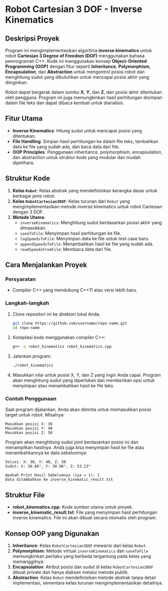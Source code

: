 # Robot Cartesian 3 DOF - Inverse Kinematics

## Deskripsi Proyek

Program ini mengimplementasikan algoritma **inverse kinematics** untuk robot **Cartesian 3 Degree of Freedom (DOF)** menggunakan bahasa pemrograman C++. Kode ini menggunakan konsep **Object-Oriented Programming (OOP)** dengan fitur seperti **Inheritance**, **Polymorphism**, **Encapsulation**, dan **Abstraction** untuk mengontrol posisi robot dan menghitung sudut yang dibutuhkan untuk mencapai posisi akhir yang diinginkan.

Robot dapat bergerak dalam sumbu **X**, **Y**, dan **Z**, dan posisi akhir ditentukan oleh pengguna. Program ini juga memungkinkan hasil perhitungan disimpan dalam file teks dan dapat dibaca kembali untuk dianalisis.

## Fitur Utama

- **Inverse Kinematics**: Hitung sudut untuk mencapai posisi yang ditentukan.
- **File Handling**: Simpan hasil perhitungan ke dalam file teks, tambahkan data ke file yang sudah ada, dan baca data dari file.
- **OOP Principles**: Penggunaan inheritance, polymorphism, encapsulation, dan abstraction untuk struktur kode yang modular dan mudah dipelihara.

## Struktur Kode

1. **Kelas `Robot`**: Kelas abstrak yang mendefinisikan kerangka dasar untuk berbagai jenis robot.
2. **Kelas `RobotCartesian3DOF`**: Kelas turunan dari `Robot` yang mengimplementasikan metode inverse kinematics untuk robot Cartesian dengan 3 DOF.
3. **Metode Utama**:
    - `inverseKinematics`: Menghitung sudut berdasarkan posisi akhir yang dimasukkan.
    - `saveToFile`: Menyimpan hasil perhitungan ke file.
    - `logSpeedsToFile`: Menyimpan data ke file untuk test case baru.
    - `appendSpeedsToFile`: Menambahkan hasil ke file yang sudah ada.
    - `readSpeedsFromFile`: Membaca data dari file.

## Cara Menjalankan Proyek

### Persyaratan

- Compiler C++ yang mendukung C++11 atau versi lebih baru.

### Langkah-langkah

1. Clone repositori ini ke direktori lokal Anda:

   ```bash
   git clone https://github.com/username/repo-name.git
   cd repo-name
   ```

2. Kompilasi kode menggunakan compiler C++:

   ```bash
   g++ -o robot_kinematics robot_kinematics.cpp
   ```

3. Jalankan program:

   ```bash
   ./robot_kinematics
   ```

4. Masukkan nilai untuk posisi X, Y, dan Z yang ingin Anda capai. Program akan menghitung sudut yang diperlukan dan memberikan opsi untuk menyimpan atau menambahkan hasil ke file teks.

### Contoh Penggunaan

Saat program dijalankan, Anda akan diminta untuk memasukkan posisi target untuk robot. Misalnya:

```plaintext
Masukkan posisi X: 30
Masukkan posisi Y: 40
Masukkan posisi Z: 50
```

Program akan menghitung sudut joint berdasarkan posisi ini dan menampilkan hasilnya. Anda juga bisa menyimpan hasil ke file atau menambahkannya ke data sebelumnya:

```plaintext
Solusi: X: 30, Y: 40, Z: 50
Sudut: X: 38.66°, Y: 30.96°, Z: 53.13°

Apakah Print Hasil Sebelumnya (iya = 1): 1
Data ditambahkan ke inverse_kinematic_result.txt
```

## Struktur File

- **robot_kinematics.cpp**: Kode sumber utama untuk proyek.
- **inverse_kinematic_result.txt**: File yang menyimpan hasil perhitungan inverse kinematics. File ini akan dibuat secara otomatis oleh program.

## Konsep OOP yang Digunakan

1. **Inheritance**: Kelas `RobotCartesian3DOF` mewarisi dari kelas `Robot`.
2. **Polymorphism**: Metode virtual `inverseKinematics` dan `saveToFile` memungkinkan perilaku yang berbeda tergantung pada kelas yang memanggilnya.
3. **Encapsulation**: Atribut posisi dan sudut di kelas `RobotCartesian3DOF` dibuat private dan hanya diakses melalui metode publik.
4. **Abstraction**: Kelas `Robot` mendefinisikan metode abstrak tanpa detail implementasi, sementara kelas turunan mengimplementasikan detailnya.
